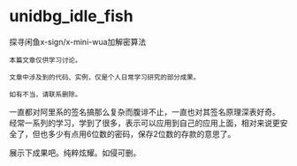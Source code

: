 # unidbg_idle_fish
探寻闲鱼x-sign/x-mini-wua加解密算法

```
本篇文章仅供学习讨论。

文章中涉及到的代码、实例，仅是个人日常学习研究的部分成果。

如有不当，请联系删除。
```


一直都对阿里系的签名搞那么复杂而腹诽不止，一直也对其签名原理深表好奇。
经常一系列的学习，学到了很多，表示可以应用到自己的应用上面，相对来说更安全了，但也多少有点用6位数的密码，保存2位数的存款的意思了。

展示下成果吧。纯粹炫耀。如侵可删。

[](QQ截图20240428152452.jpg)
